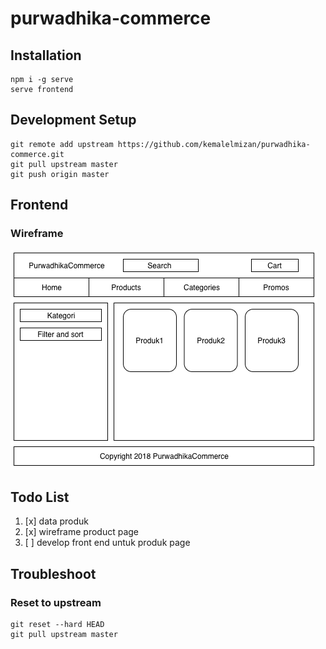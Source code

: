 # purwadhika-commerce

## Installation
```
npm i -g serve
serve frontend
```

## Development Setup
```
git remote add upstream https://github.com/kemalelmizan/purwadhika-commerce.git
git pull upstream master
git push origin master
```

## Frontend

### Wireframe
[![Wireframe](./docs/wireframe1.png)](./docs/wireframe1.png)

## Todo List

1. [x] data produk
1. [x] wireframe product page
1. [ ] develop front end untuk produk page

## Troubleshoot

### Reset to upstream

```
git reset --hard HEAD
git pull upstream master
```